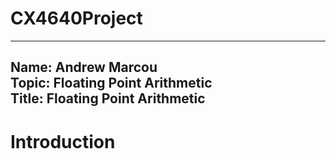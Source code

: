 # CX4640Project
---
Name: Andrew Marcou  
Topic: Floating Point Arithmetic  
Title: Floating Point Arithmetic  
----

# Introduction
